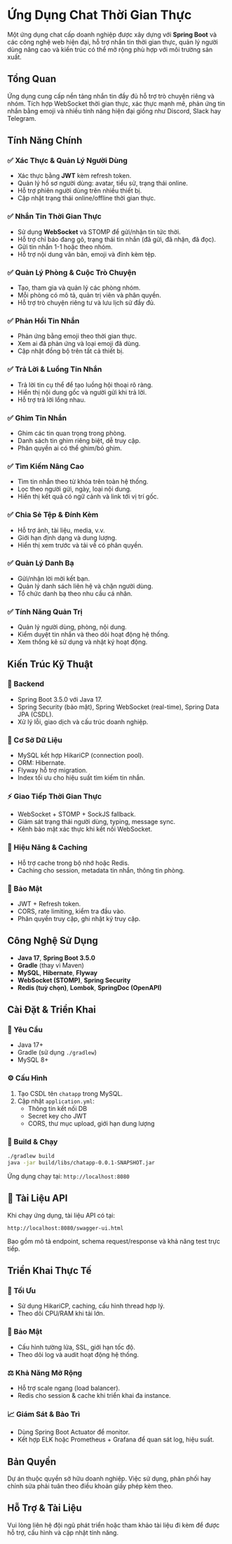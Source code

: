 # Ứng Dụng Chat Thời Gian Thực

Một ứng dụng chat cấp doanh nghiệp được xây dựng với **Spring Boot** và các công nghệ web hiện đại, hỗ trợ nhắn tin thời gian thực, quản lý người dùng nâng cao và kiến trúc có thể mở rộng phù hợp với môi trường sản xuất.

## Tổng Quan

Ứng dụng cung cấp nền tảng nhắn tin đầy đủ hỗ trợ trò chuyện riêng và nhóm. Tích hợp WebSocket thời gian thực, xác thực mạnh mẽ, phản ứng tin nhắn bằng emoji và nhiều tính năng hiện đại giống như Discord, Slack hay Telegram.

## Tính Năng Chính

### ✅ Xác Thực & Quản Lý Người Dùng
- Xác thực bằng **JWT** kèm refresh token.
- Quản lý hồ sơ người dùng: avatar, tiểu sử, trạng thái online.
- Hỗ trợ phiên người dùng trên nhiều thiết bị.
- Cập nhật trạng thái online/offline thời gian thực.

### ✅ Nhắn Tin Thời Gian Thực
- Sử dụng **WebSocket** và STOMP để gửi/nhận tin tức thời.
- Hỗ trợ chỉ báo đang gõ, trạng thái tin nhắn (đã gửi, đã nhận, đã đọc).
- Gửi tin nhắn 1-1 hoặc theo nhóm.
- Hỗ trợ nội dung văn bản, emoji và đính kèm tệp.

### ✅ Quản Lý Phòng & Cuộc Trò Chuyện
- Tạo, tham gia và quản lý các phòng nhóm.
- Mỗi phòng có mô tả, quản trị viên và phân quyền.
- Hỗ trợ trò chuyện riêng tư và lưu lịch sử đầy đủ.

### ✅ Phản Hồi Tin Nhắn
- Phản ứng bằng emoji theo thời gian thực.
- Xem ai đã phản ứng và loại emoji đã dùng.
- Cập nhật đồng bộ trên tất cả thiết bị.

### ✅ Trả Lời & Luồng Tin Nhắn
- Trả lời tin cụ thể để tạo luồng hội thoại rõ ràng.
- Hiển thị nội dung gốc và người gửi khi trả lời.
- Hỗ trợ trả lời lồng nhau.

### ✅ Ghim Tin Nhắn
- Ghim các tin quan trọng trong phòng.
- Danh sách tin ghim riêng biệt, dễ truy cập.
- Phân quyền ai có thể ghim/bỏ ghim.

### ✅ Tìm Kiếm Nâng Cao
- Tìm tin nhắn theo từ khóa trên toàn hệ thống.
- Lọc theo người gửi, ngày, loại nội dung.
- Hiển thị kết quả có ngữ cảnh và link tới vị trí gốc.

### ✅ Chia Sẻ Tệp & Đính Kèm
- Hỗ trợ ảnh, tài liệu, media, v.v.
- Giới hạn định dạng và dung lượng.
- Hiển thị xem trước và tải về có phân quyền.

### ✅ Quản Lý Danh Bạ
- Gửi/nhận lời mời kết bạn.
- Quản lý danh sách liên hệ và chặn người dùng.
- Tổ chức danh bạ theo nhu cầu cá nhân.

### ✅ Tính Năng Quản Trị
- Quản lý người dùng, phòng, nội dung.
- Kiểm duyệt tin nhắn và theo dõi hoạt động hệ thống.
- Xem thống kê sử dụng và nhật ký hoạt động.

## Kiến Trúc Kỹ Thuật

### 🔧 Backend
- Spring Boot 3.5.0 với Java 17.
- Spring Security (bảo mật), Spring WebSocket (real-time), Spring Data JPA (CSDL).
- Xử lý lỗi, giao dịch và cấu trúc doanh nghiệp.

### 💾 Cơ Sở Dữ Liệu
- MySQL kết hợp HikariCP (connection pool).
- ORM: Hibernate.
- Flyway hỗ trợ migration.
- Index tối ưu cho hiệu suất tìm kiếm tin nhắn.

### ⚡ Giao Tiếp Thời Gian Thực
- WebSocket + STOMP + SockJS fallback.
- Giám sát trạng thái người dùng, typing, message sync.
- Kênh bảo mật xác thực khi kết nối WebSocket.

### 🚀 Hiệu Năng & Caching
- Hỗ trợ cache trong bộ nhớ hoặc Redis.
- Caching cho session, metadata tin nhắn, thông tin phòng.

### 🔐 Bảo Mật
- JWT + Refresh token.
- CORS, rate limiting, kiểm tra đầu vào.
- Phân quyền truy cập, ghi nhật ký truy cập.

## Công Nghệ Sử Dụng

- **Java 17**, **Spring Boot 3.5.0**
- **Gradle** (thay vì Maven)
- **MySQL**, **Hibernate**, **Flyway**
- **WebSocket (STOMP)**, **Spring Security**
- **Redis (tuỳ chọn)**, **Lombok**, **SpringDoc (OpenAPI)**

## Cài Đặt & Triển Khai

### 🧱 Yêu Cầu
- Java 17+  
- Gradle (sử dụng `./gradlew`)  
- MySQL 8+

### ⚙️ Cấu Hình
1. Tạo CSDL tên `chatapp` trong MySQL.
2. Cập nhật `application.yml`:
   - Thông tin kết nối DB
   - Secret key cho JWT
   - CORS, thư mục upload, giới hạn dung lượng

### 🔨 Build & Chạy
```bash
./gradlew build
java -jar build/libs/chatapp-0.0.1-SNAPSHOT.jar
```

Ứng dụng chạy tại: `http://localhost:8080`

## 📘 Tài Liệu API

Khi chạy ứng dụng, tài liệu API có tại:
```
http://localhost:8080/swagger-ui.html
```

Bao gồm mô tả endpoint, schema request/response và khả năng test trực tiếp.

## Triển Khai Thực Tế

### 🧠 Tối Ưu
- Sử dụng HikariCP, caching, cấu hình thread hợp lý.
- Theo dõi CPU/RAM khi tải lớn.

### 🔐 Bảo Mật
- Cấu hình tường lửa, SSL, giới hạn tốc độ.
- Theo dõi log và audit hoạt động hệ thống.

### ⚖️ Khả Năng Mở Rộng
- Hỗ trợ scale ngang (load balancer).
- Redis cho session & cache khi triển khai đa instance.

### 📈 Giám Sát & Bảo Trì
- Dùng Spring Boot Actuator để monitor.
- Kết hợp ELK hoặc Prometheus + Grafana để quan sát log, hiệu suất.

## Bản Quyền

Dự án thuộc quyền sở hữu doanh nghiệp. Việc sử dụng, phân phối hay chỉnh sửa phải tuân theo điều khoản giấy phép kèm theo.

## Hỗ Trợ & Tài Liệu

Vui lòng liên hệ đội ngũ phát triển hoặc tham khảo tài liệu đi kèm để được hỗ trợ, cấu hình và cập nhật tính năng.
